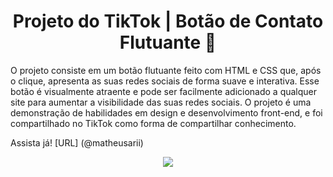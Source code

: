 <div align="center">
  <h1>Projeto do TikTok | Botão de Contato Flutuante 👥</h1>
</div>

O projeto consiste em um botão flutuante feito com HTML e CSS que, após o clique, apresenta as suas redes sociais de forma suave e interativa. Esse botão é visualmente atraente e pode ser facilmente adicionado a qualquer site para aumentar a visibilidade das suas redes sociais. O projeto é uma demonstração de habilidades em design e desenvolvimento front-end, e foi compartilhado no TikTok como forma de compartilhar conhecimento.

Assista já! [URL] (@matheusarii)

<div align="center">
   <img src="https://user-images.githubusercontent.com/114448911/230677505-24de13fb-7dd8-471d-94a2-68116322dc48.gif">
</div>

